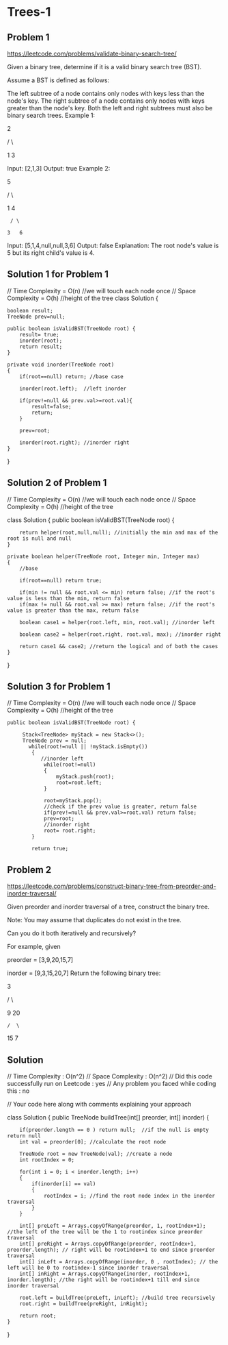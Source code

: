 # Trees-1

## Problem 1

https://leetcode.com/problems/validate-binary-search-tree/

Given a binary tree, determine if it is a valid binary search tree (BST).

Assume a BST is defined as follows:

The left subtree of a node contains only nodes with keys less than the node's key.
The right subtree of a node contains only nodes with keys greater than the node's key.
Both the left and right subtrees must also be binary search trees.
Example 1:

   2

   / \

  1   3

Input: [2,1,3]
Output: true
Example 2:

   5

   / \

  1   4

     / \

    3   6

Input: [5,1,4,null,null,3,6]
Output: false
Explanation: The root node's value is 5 but its right child's value is 4.


## Solution 1 for Problem 1

// Time Complexity = O(n) //we will touch each node once
// Space Complexity = O(h) //height of the tree
class Solution {
    
    boolean result;
    TreeNode prev=null; 
    
    public boolean isValidBST(TreeNode root) {  
        result= true; 
        inorder(root);
        return result;  
    }
    
    private void inorder(TreeNode root)
    {
        if(root==null) return; //base case
        
        inorder(root.left);  //left inorder
        
        if(prev!=null && prev.val>=root.val){
            result=false;
            return;
        }
        
        prev=root;
        
        inorder(root.right); //inorder right
    }
}


## Solution 2 of Problem 1

// Time Complexity = O(n) //we will touch each node once
// Space Complexity = O(h) //height of the tree

class Solution {
    public boolean isValidBST(TreeNode root) {
        
        return helper(root,null,null); //initially the min and max of the root is null and null 
    }
    
    private boolean helper(TreeNode root, Integer min, Integer max)
    {
        //base
        
        if(root==null) return true; 
        
        if(min != null && root.val <= min) return false; //if the root's value is less than the min, return false
        if(max != null && root.val >= max) return false; //if the root's value is greater than the max, return false
        
        boolean case1 = helper(root.left, min, root.val); //inorder left 
        
        boolean case2 = helper(root.right, root.val, max); //inorder right
        
        return case1 && case2; //return the logical and of both the cases
    }
}

## Solution 3 for Problem 1

// Time Complexity = O(n) //we will touch each node once
// Space Complexity = O(h) //height of the tree

    public boolean isValidBST(TreeNode root) {
        
         Stack<TreeNode> myStack = new Stack<>(); 
         TreeNode prev = null; 
           while(root!=null || !myStack.isEmpty())
            {
               //inorder left
                while(root!=null)
                {
                    myStack.push(root);
                    root=root.left; 
                }
            
                root=myStack.pop(); 
                //check if the prev value is greater, return false
                if(prev!=null && prev.val>=root.val) return false;
                prev=root;
                //inorder right
                root= root.right; 
            }
        
            return true;

## Problem 2

https://leetcode.com/problems/construct-binary-tree-from-preorder-and-inorder-traversal/

Given preorder and inorder traversal of a tree, construct the binary tree.



Note:
You may assume that duplicates do not exist in the tree.

Can you do it both iteratively and recursively?

For example, given

preorder = [3,9,20,15,7]


inorder = [9,3,15,20,7]
Return the following binary tree:

   3


   / \


  9  20


    /  \


   15   7


## Solution 

// Time Complexity : O(n^2)
// Space Complexity : O(n^2)
// Did this code successfully run on Leetcode : yes
// Any problem you faced while coding this : no 


// Your code here along with comments explaining your approach

class Solution {
    public TreeNode buildTree(int[] preorder, int[] inorder) {
        
        if(preorder.length == 0 ) return null;  //if the null is empty return null 
        int val = preorder[0]; //calculate the root node
        
        TreeNode root = new TreeNode(val); //create a node
        int rootIndex = 0;
        
        for(int i = 0; i < inorder.length; i++)
        {
            if(inorder[i] == val)
            {
                rootIndex = i; //find the root node index in the inorder traversal
            }
        }
        
        int[] preLeft = Arrays.copyOfRange(preorder, 1, rootIndex+1); //the left of the tree will be the 1 to rootindex since preorder traversal 
        int[] preRight = Arrays.copyOfRange(preorder, rootIndex+1, preorder.length); // right will be rootindex+1 to end since preorder traversal
        int[] inLeft = Arrays.copyOfRange(inorder, 0 , rootIndex); // the left will be 0 to rootindex-1 since inorder traversal
        int[] inRight = Arrays.copyOfRange(inorder, rootIndex+1, inorder.length); //the right will be rootindex+1 till end since inorder traversal
        
        root.left = buildTree(preLeft, inLeft); //build tree recursively 
        root.right = buildTree(preRight, inRight); 
        
        return root; 
    }
}